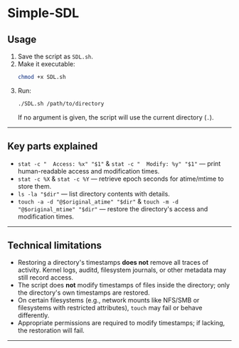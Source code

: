 # Simple-SDL
## Usage
1. Save the script as `SDL.sh`.
2. Make it executable:
   ```bash
   chmod +x SDL.sh
   ```
3. Run:
   ```bash
   ./SDL.sh /path/to/directory
   ```
   If no argument is given, the script will use the current directory (`.`).

---

## Key parts explained
- `stat -c "  Access: %x" "$1"` & `stat -c "  Modify: %y" "$1"` — print human-readable access and modification times.
- `stat -c %X` & `stat -c %Y` — retrieve epoch seconds for atime/mtime to store them.
- `ls -la "$dir"` — list directory contents with details.
- `touch -a -d "@$original_atime" "$dir"` & `touch -m -d "@$original_mtime" "$dir"` — restore the directory's access and modification times.

---

## Technical limitations
- Restoring a directory's timestamps **does not** remove all traces of activity. Kernel logs, auditd, filesystem journals, or other metadata may still record access.
- The script does **not** modify timestamps of files inside the directory; only the directory's own timestamps are restored.
- On certain filesystems (e.g., network mounts like NFS/SMB or filesystems with restricted attributes), `touch` may fail or behave differently.
- Appropriate permissions are required to modify timestamps; if lacking, the restoration will fail.

---
